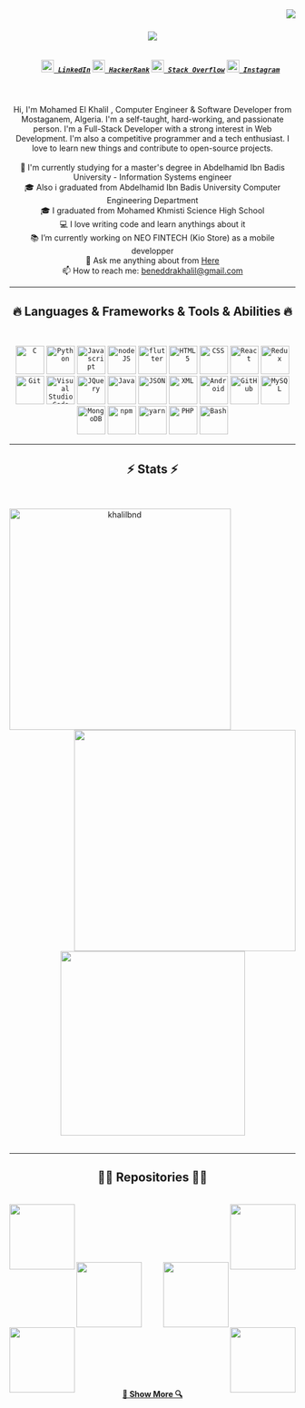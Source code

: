 <img align="right" src="https://visitor-badge.laobi.icu/badge?page_id=khalil227">

<h1 align="center">
  <a href="https://git.io/typing-svg">
    <img src="https://readme-typing-svg.herokuapp.com?font=Fira+Code&size=40&duration=3000&pause=1000&color=1887DD&center=true&vCenter=true&width=900&height=100&lines=Hello+There;This+is+Khalil;Junior+Developper">
  </a>
</h1>

<h5 align="center">
  <code>
    <a href="https://www.linkedin.com/in/khalilbnd/" title="LinkedIn Profile"><img width="22" src="images/linkedin.svg"> LinkedIn</a></code>
  <code><a href="https://www.hackerrank.com/beneddrakhalil" title="HackerRank Profile"><img width="22" src="images/hackerrank.png"> HackerRank</a></code>
  <code><a href="https://stackoverflow.com/users/13713405/mohamed-el-khalil-beneddra" title="Stack Overflow Profile"><img width="22" src="images/stackoverflow.svg"> Stack Overflow</a></code>
  <code><a href="https://www.instagram.com/khalilbnd.exe" title="Instagram Profile"><img width="22" src="images/instagram.svg"> Instagram</a></code>
</h5>
<br>
<p align="center">
  Hi, I'm Mohamed El Khalil , Computer Engineer & Software Developer from Mostaganem, Algeria. I'm a self-taught, hard-working, and passionate person. I'm a Full-Stack Developer with a strong interest in Web Development. I'm also a competitive programmer and a tech enthusiast. I love to learn new things and contribute to open-source projects.
  <br>
  <br>
  🔬 I'm currently studying for a master's degree in Abdelhamid Ibn Badis University - Information Systems engineer
  <br>
  🎓 Also i graduated from Abdelhamid Ibn Badis University Computer Engineering Department
  <br>
  🎓 I graduated from Mohamed Khmisti Science High School
  <br>
  💻 I love writing code and learn anythings about it
  <br>
  📚 I’m currently working on NEO FINTECH (Kio Store) as a mobile developper
  <br>
  💬 Ask me anything about from <a href="https://github.com/khalil227/khalil227/issues" title="Issues">Here</a>
  <br>
  📫 How to reach me: <a href="mailto: beneddrakhalil@gmail.com">beneddrakhalil@gmail.com</a>
</p>

<hr>
<h2 align="center">🔥 Languages & Frameworks & Tools & Abilities 🔥</h2>
<br>
<p align="center">
  <code><img title="C" height="50" src="images/c.svg"></code>
  <code><img title="Python" height="50" src="images/python-original.svg"></code>
  <code><img title="Javascript" height="50" src="images/javascript.svg"></code>
  <code><img title="nodeJS" height="50" src="images/node.png"></code>
  <code><img title="flutter" height="50" src="images/flutter.png"></code>
  <code><img title="HTML5" height="50" src="images/html5.svg"></code>
  <code><img title="CSS" height="50" src="images/css.svg"></code>
  <code><img title="React" height="50" src="images/react-original.svg"></code>
  <code><img title="Redux" height="50" src="images/redux.svg"></code>
  <code><img title="Git" height="50" src="images/git-original.svg"></code>
  <code><img title="Visual Studio Code" height="50" src="images/vscode.png"></code>
  <code><img title="JQuery" height="50" src="images/jquery-original.svg"></code>
  <code><img title="Java" height="50" src="images/java-original.svg"></code>
  <code><img title="JSON" height="50" src="images/json.svg"></code>
  <code><img title="XML" height="50" src="images/xml.png"></code>
  <code><img title="Android" height="50" src="images/android.svg"></code>
  <code><img title="GitHub" height="50" src="images/github.svg"></code>
  <code><img title="MySQL" height="50" src="images/mysql.svg"></code>
  <code><img title="MongoDB" height="50" src="images/mongodb.png"></code>
  <code><img title="npm" height="50" src="images/npm.svg"></code>
  <code><img title="yarn" height="50" src="images/yarn.png"></code>
  <code><img title="PHP" height="50" src="images/php.svg"></code>
  <code><img title="Bash" height="50" src="images/bash.png"></code>
</p>
<hr>

<h2 align="center">⚡ Stats ⚡</h2>
<br>
<p align=center>
  <div align=center>
    <a href="https://github.com/denvercoder1/github-readme-streak-stats" title="Go to Source">
      <img align="left" width=390 src="https://github-readme-streak-stats.herokuapp.com/?user=khalilbnd&theme=react&border=61dafb&hide_border=true" alt="khalilbnd" />
    </a>
    <a href="https://github.com/anuraghazra/github-readme-stats" title="Go to Source">
      <img align="right" width=390 src="https://github-readme-stats.vercel.app/api?username=khalilbnd&show_icons=true&theme=react&border_color=61dafb&hide_border=true" />
    </a>
  </div>
  <br><br><br><br><br><br><br><br><br>
  <div align=center>
    <a href="https://github.com/anuraghazra/github-readme-stats">
      <img width=325 align="center" src="https://github-readme-stats.vercel.app/api/top-langs/?username=khalilbnd&hide=c%23,powershell,Mathematica,Ruby,Objective-C,Objective-C%2b%2b,Cuda&title_color=61dafb&text_color=ffffff&icon_color=61dafb&bg_color=20232a&langs_count=8&layout=compact&border_color=61dafb&hide_border=true" />
    </a>
  </div>
  <br>
  
</p>

<hr>

<h2 align="center">👨‍💻 Repositories 👨‍💻</h2>
<br>
<div width="100%" align="center">
  <a align="left" href="https://github.com/khalilbnd/bmi-calculator" title="BMI Calculator"><img align="left" height="115" src="https://github-readme-stats.vercel.app/api/pin/?username=khalilbnd&repo=bmi-calculator&theme=react&border_color=61dafb&border_radius=10"></a><a align="right" href="https://github.com/khalilbnd/3-Column-preview-card" title="3-Column-preview-card"><img align="right" height="115" src="https://github-readme-stats.vercel.app/api/pin/?username=khalilbnd&repo=3-Column-preview-card&theme=react&border_color=61dafb&border_radius=10"></a>
</div>
<br/><br/><br/><br/><br/><br/>
<div width="100%" align="center">
  <a align="left" href="https://github.com/khalilbnd/devfinder" title="devfinder"><img align="left" height="115" src="https://github-readme-stats.vercel.app/api/pin/?username=khalilbnd&repo=devfinder&theme=react&border_color=61dafb&border_radius=10"></a>
  <a align="right" href="https://github.com/khalilbnd/StudentCard" title="StudentCard"><img align="right" height="115" src="https://github-readme-stats.vercel.app/api/pin/?username=khalilbnd&repo=StudentCard&theme=react&border_color=61dafb&border_radius=10"></a>
</div>
<br/><br/><br/><br/><br/><br/>
<div width="100%" align="center">
  <a align="left" href="https://github.com/khalilbnd/Valorant_Agent_Create" title="Valorant_Agent_Create"><img align="left" height="115" src="https://github-readme-stats.vercel.app/api/pin/?username=khalilbnd&repo=Valorant_Agent_Create&theme=react&border_color=61dafb&border_radius=10"></a>
<a align="right" href="https://github.com/khalilbnd/metly-app" title="Metly APP"><img align="right" height="115" src="https://github-readme-stats.vercel.app/api/pin/?username=khalilbnd&repo=metly-app&theme=react&border_color=61dafb&border_radius=10"></a>
</div>
<br/><br/><br/><br/><br/><br/>

<h4 align="center">
  <a href="https://github.com/khalilbnd?tab=repositories" title="Show Repositories">🔎 Show More 🔍</a>
</h4>

<!--
**zumrudu-anka/zumrudu-anka** is a ✨ _special_ ✨ repository because its `README.md` (this file) appears on your GitHub profile.

Here are some ideas to get you started:

- 🔭 I’m currently working on ...
- 🌱 I’m currently learning ...
- 👯 I’m looking to collaborate on ...
- 🤔 I’m looking for help with ...
- 💬 Ask me about ...
- 📫 How to reach me: ...
- 😄 Pronouns: ...
- ⚡ Fun fact: ...


Notes: If you want use this readme, firstly star it please. If you can't align your repositories like this, please change your repository desription to shorter than now. Maybe 4 or 5 word will be good.

![Metrics](https://metrics.lecoq.io/zumrudu-anka?template=classic&base.header=0&base.activity=0&base.community=0&base.repositories=0&base.metadata=0&achievements=1&achievements.threshold=C&achievements.secrets=true&achievements.limit=0&config.timezone=Europe%2FIstanbul)

-->
